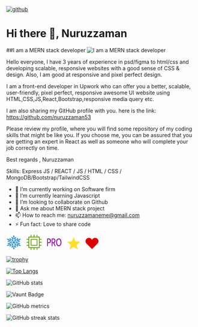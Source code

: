[<img src='https://cdn.jsdelivr.net/npm/simple-icons@3.0.1/icons/github.svg' alt='github' height='40'>](https://github.com/nuruzzaman53)  

# Hi there 👋, Nuruzzaman
##I am a MERN stack developer
![I am a MERN stack developer](https://arturssmirnovs.github.io/github-profile-readme-generator/images/banner.png)

Hello everyone,
I have 3 years of experience in psd/figma to html/css and developing scalable, responsive websites with a good sense of CSS & design. Also, I am good at responsive and pixel perfect design.

I am a front-end developer in Upwork who can offer you a better, scalable, user-friendly, pixel perfect, responsive awesome UI website using HTML,CSS,JS,React,Bootstrap,responsive media query etc.


I am also sharing my GitHub profile with you. here is the link: https://github.com/nuruzzaman53

Please review my profile, where you will find some repository of my coding skills that might be like you.
If you choose me, you can be assured that you are getting an expert in React as well as someone who will complete your job correctly on time.

Best regards , Nuruzzaman

Skills: Express JS / REACT / JS / HTML / CSS / MongoDB/Bootstrap/TailwindCSS

- 🔭 I’m currently working on Software firm 
- 🌱 I’m currently learning Javascript 
- 👯 I’m looking to collaborate on Github 
- 💬 Ask me about MERN stack project 
- 📫 How to reach me: nuruzzamaneme@gmail.com 
- ⚡ Fun fact: Love to share code 




<a href='https://archiveprogram.github.com/'><img src='https://raw.githubusercontent.com/acervenky/animated-github-badges/master/assets/acbadge.gif' width='40' height='40'></a> <a href='https://docs.github.com/en/developers'><img src='https://raw.githubusercontent.com/acervenky/animated-github-badges/master/assets/devbadge.gif' width='40' height='40'></a> <a href='https://github.com/pricing'><img src='https://raw.githubusercontent.com/acervenky/animated-github-badges/master/assets/pro.gif' width='40' height='40'></a> <a href='https://stars.github.com/'><img src='https://raw.githubusercontent.com/acervenky/animated-github-badges/master/assets/starbadge.gif' width='35' height='35'></a> <a href='https://docs.github.com/en/github/supporting-the-open-source-community-with-github-sponsors'><img src='https://raw.githubusercontent.com/acervenky/animated-github-badges/master/assets/sponsorbadge.gif' width='35' height='35'></a> 

[![trophy](https://github-profile-trophy.vercel.app/?username=nuruzzaman53)](https://github.com/ryo-ma/github-profile-trophy)

[![Top Langs](https://github-readme-stats.vercel.app/api/top-langs/?username=nuruzzaman53)](https://github.com/anuraghazra/github-readme-stats)

![GitHub stats](https://github-readme-stats.vercel.app/api?username=nuruzzaman53&show_icons=true&count_private=true)  

![Vaunt Badge](https://api.vaunt.dev/v1/github/entities/nuruzzaman53/contributions?format=svg&private=true)  

![GitHub metrics](https://metrics.lecoq.io/nuruzzaman53)  

![GitHub streak stats](https://streak-stats.demolab.com/?user=nuruzzaman53)  



